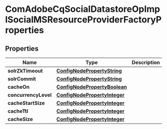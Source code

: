 

# ComAdobeCqSocialDatastoreOpImplSocialMSResourceProviderFactoryProperties

## Properties

Name | Type | Description | Notes
------------ | ------------- | ------------- | -------------
**solrZkTimeout** | [**ConfigNodePropertyString**](ConfigNodePropertyString.md) |  |  [optional]
**solrCommit** | [**ConfigNodePropertyString**](ConfigNodePropertyString.md) |  |  [optional]
**cacheOn** | [**ConfigNodePropertyBoolean**](ConfigNodePropertyBoolean.md) |  |  [optional]
**concurrencyLevel** | [**ConfigNodePropertyInteger**](ConfigNodePropertyInteger.md) |  |  [optional]
**cacheStartSize** | [**ConfigNodePropertyInteger**](ConfigNodePropertyInteger.md) |  |  [optional]
**cacheTtl** | [**ConfigNodePropertyInteger**](ConfigNodePropertyInteger.md) |  |  [optional]
**cacheSize** | [**ConfigNodePropertyInteger**](ConfigNodePropertyInteger.md) |  |  [optional]



